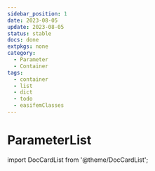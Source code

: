 ```yaml
---
sidebar_position: 1
date: 2023-08-05   
update: 2023-08-05 
status: stable
docs: done
extpkgs: none
category: 
  - Parameter
  - Container
tags: 
  - container
  - list
  - dict
  - todo
  - easifemClasses
---
```


# ParameterList

import DocCardList from '@theme/DocCardList';

<DocCardList />
